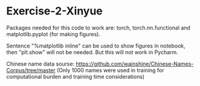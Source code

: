 # Exercise-2-Xinyue

Packages needed for this code to work are: torch, torch.nn.functional and matplotlib.pyplot (for making figures).

Sentence "%matplotlib inline" can be used to show figures in notebook, then "plt.show" will not be needed. But this will not work in Pycharm.

Chinese name data sourse: https://github.com/wainshine/Chinese-Names-Corpus/tree/master (Only 1000 names were used in training for computational burden and training time considerations)
